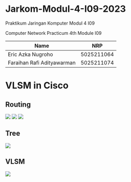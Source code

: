 <h1>Jarkom-Modul-4-I09-2023</h1>
<p>Praktikum Jaringan Komputer Modul 4 I09</p>
<p>Computer Network Practicum 4th Module I09</p>

| Name                        | NRP        |
|-----------------------------|------------|
|Eric Azka Nugroho            | 5025211064 |
|Faraihan Rafi Adityawarman   | 5025211074 |



<h1>VLSM in Cisco</h1>

<h2>Routing</h2>
<img src="https://cdn.discordapp.com/attachments/1153305482438660178/1181573474267967599/image.png?ex=65818d0c&is=656f180c&hm=f44453ffa0173d16a3b9f7a636b9bfb18eff289fb5d905a0e3ccb00712d2398f&">
<img src="https://cdn.discordapp.com/attachments/1153305482438660178/1181573706175234048/image.png?ex=65818d44&is=656f1844&hm=2a3952bcc93dde5e4256aaaaf257da4c90a274d7d6ff09df0f59f88526e20d62&">
<img src="https://cdn.discordapp.com/attachments/1153305482438660178/1181573781152612402/image.png?ex=65818d56&is=656f1856&hm=592979a4fdcc27074ba141a935820d3a2fd7796906f01cd8313ec2625ce1ff37&">


<h2>Tree</h2>
<img src="https://cdn.discordapp.com/attachments/1153305482438660178/1181573551023726722/image.png?ex=65818d1f&is=656f181f&hm=450d1cee172bae0bbcdd04825eb7173f2302155343c5f29fcf139a7a85502894&">


<h2>VLSM</h2>
<img src="https://cdn.discordapp.com/attachments/1153305482438660178/1181573627683016825/image.png?ex=65818d31&is=656f1831&hm=595f3e13aa2ad61c72443b4eb1b87a2e701a3eee8efddda474a75223a5d68985&">



